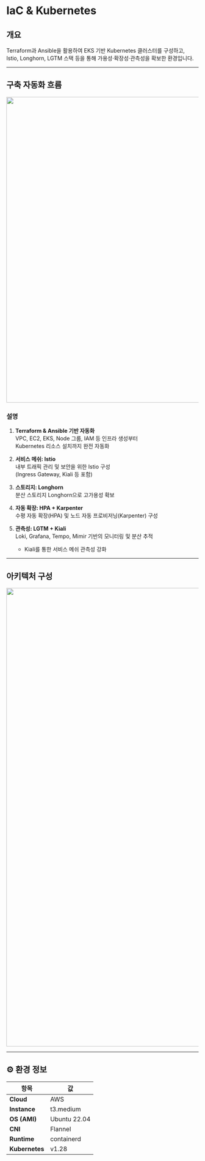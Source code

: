 # IaC & Kubernetes

## 개요
Terraform과 Ansible을 활용하여 EKS 기반 Kubernetes 클러스터를 구성하고,  
Istio, Longhorn, LGTM 스택 등을 통해 가용성·확장성·관측성을 확보한 환경입니다.

---

## 구축 자동화 흐름

<img src="https://github.com/user-attachments/assets/e13f2643-7197-4f83-9311-94b2d73d3b77" width="800">

### 설명
1. **Terraform & Ansible 기반 자동화**  
   VPC, EC2, EKS, Node 그룹, IAM 등 인프라 생성부터  
   Kubernetes 리소스 설치까지 완전 자동화

2. **서비스 메쉬: Istio**  
   내부 트래픽 관리 및 보안을 위한 Istio 구성  
   (Ingress Gateway, Kiali 등 포함)

3. **스토리지: Longhorn**  
   분산 스토리지 Longhorn으로 고가용성 확보

4. **자동 확장: HPA + Karpenter**  
   수평 자동 확장(HPA) 및 노드 자동 프로비저닝(Karpenter) 구성

5. **관측성: LGTM + Kiali**  
   Loki, Grafana, Tempo, Mimir 기반의 모니터링 및 분산 추적  
   + Kiali를 통한 서비스 메쉬 관측성 강화

---

## 아키텍처 구성

<img src="https://github.com/user-attachments/assets/258e90b5-4db8-424e-adfb-413ece71c137" width="1200">

---

## ⚙️ 환경 정보

| 항목            | 값                 |
|-----------------|--------------------|
| **Cloud**       | AWS                |
| **Instance**    | t3.medium          |
| **OS (AMI)**    | Ubuntu 22.04       |
| **CNI**         | Flannel            |
| **Runtime**     | containerd         |
| **Kubernetes**  | v1.28              |
